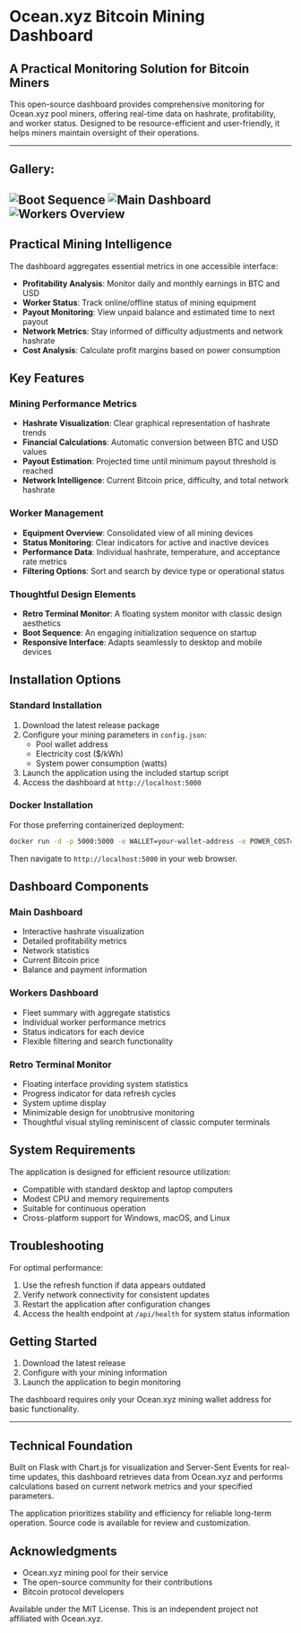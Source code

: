 # Ocean.xyz Bitcoin Mining Dashboard

## A Practical Monitoring Solution for Bitcoin Miners

This open-source dashboard provides comprehensive monitoring for Ocean.xyz pool miners, offering real-time data on hashrate, profitability, and worker status. Designed to be resource-efficient and user-friendly, it helps miners maintain oversight of their operations.

---
## Gallery:
![Boot Sequence](https://github.com/user-attachments/assets/8205e8c0-79ad-4780-bc50-237131373cf8)
![Main Dashboard](https://github.com/user-attachments/assets/33dafb93-38ef-4fee-aba1-3a7d38eca3c9)
![Workers Overview](https://github.com/user-attachments/assets/ae78c34c-fbdf-4186-9706-760a67eac44c)
---

## Practical Mining Intelligence

The dashboard aggregates essential metrics in one accessible interface:

- **Profitability Analysis**: Monitor daily and monthly earnings in BTC and USD
- **Worker Status**: Track online/offline status of mining equipment
- **Payout Monitoring**: View unpaid balance and estimated time to next payout
- **Network Metrics**: Stay informed of difficulty adjustments and network hashrate
- **Cost Analysis**: Calculate profit margins based on power consumption

## Key Features

### Mining Performance Metrics
- **Hashrate Visualization**: Clear graphical representation of hashrate trends
- **Financial Calculations**: Automatic conversion between BTC and USD values
- **Payout Estimation**: Projected time until minimum payout threshold is reached
- **Network Intelligence**: Current Bitcoin price, difficulty, and total network hashrate

### Worker Management
- **Equipment Overview**: Consolidated view of all mining devices
- **Status Monitoring**: Clear indicators for active and inactive devices
- **Performance Data**: Individual hashrate, temperature, and acceptance rate metrics
- **Filtering Options**: Sort and search by device type or operational status

### Thoughtful Design Elements
- **Retro Terminal Monitor**: A floating system monitor with classic design aesthetics
- **Boot Sequence**: An engaging initialization sequence on startup
- **Responsive Interface**: Adapts seamlessly to desktop and mobile devices

## Installation Options

### Standard Installation

1. Download the latest release package
2. Configure your mining parameters in `config.json`:
   - Pool wallet address
   - Electricity cost ($/kWh)
   - System power consumption (watts)
3. Launch the application using the included startup script
4. Access the dashboard at `http://localhost:5000`

### Docker Installation

For those preferring containerized deployment:

```bash
docker run -d -p 5000:5000 -e WALLET=your-wallet-address -e POWER_COST=0.12 -e POWER_USAGE=3450 yourusername/ocean-mining-dashboard
```

Then navigate to `http://localhost:5000` in your web browser.

## Dashboard Components

### Main Dashboard

- Interactive hashrate visualization
- Detailed profitability metrics
- Network statistics
- Current Bitcoin price
- Balance and payment information

### Workers Dashboard

- Fleet summary with aggregate statistics
- Individual worker performance metrics
- Status indicators for each device
- Flexible filtering and search functionality

### Retro Terminal Monitor

- Floating interface providing system statistics
- Progress indicator for data refresh cycles
- System uptime display
- Minimizable design for unobtrusive monitoring
- Thoughtful visual styling reminiscent of classic computer terminals

## System Requirements

The application is designed for efficient resource utilization:
- Compatible with standard desktop and laptop computers
- Modest CPU and memory requirements
- Suitable for continuous operation
- Cross-platform support for Windows, macOS, and Linux

## Troubleshooting

For optimal performance:

1. Use the refresh function if data appears outdated
2. Verify network connectivity for consistent updates
3. Restart the application after configuration changes
4. Access the health endpoint at `/api/health` for system status information

## Getting Started

1. Download the latest release
2. Configure with your mining information
3. Launch the application to begin monitoring

The dashboard requires only your Ocean.xyz mining wallet address for basic functionality.

---

## Technical Foundation

Built on Flask with Chart.js for visualization and Server-Sent Events for real-time updates, this dashboard retrieves data from Ocean.xyz and performs calculations based on current network metrics and your specified parameters.

The application prioritizes stability and efficiency for reliable long-term operation. Source code is available for review and customization.

## Acknowledgments

- Ocean.xyz mining pool for their service
- The open-source community for their contributions
- Bitcoin protocol developers

Available under the MIT License. This is an independent project not affiliated with Ocean.xyz.
